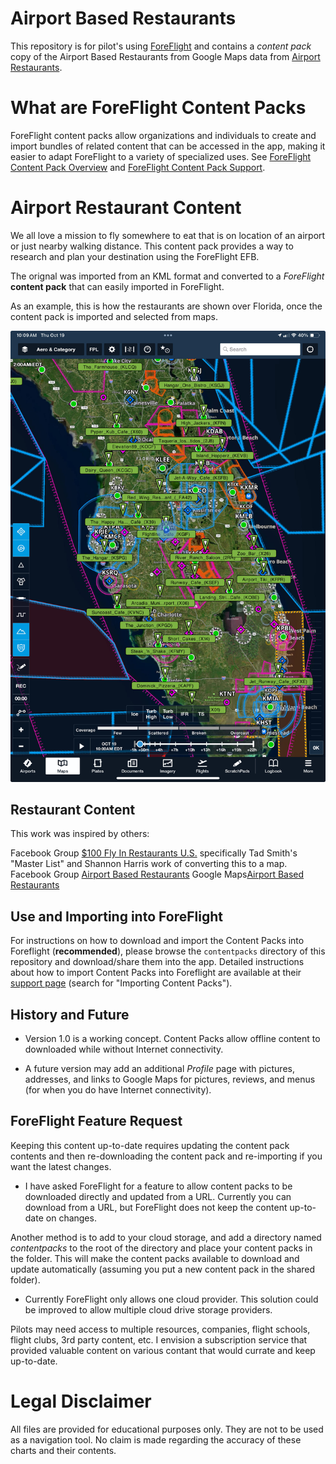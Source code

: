 # Airport Based Restaurants

This repository is for pilot's using [ForeFlight](https://www.foreflight.com/) and contains a *content pack* copy of the Airport Based Restaurants from 
Google Maps data from [Airport Restaurants](https://www.google.com/maps/d/embed?mid=1ESeubCk9sDWafBt8iQ4dzXu97tftJBQ&hl=en&ehbc=2E312F&fbclid=IwAR0pxghD-9-qjVp166ebeCYMnEOpqAXOfqoKARUX1Tr5rWK2F8bplGpDelg&ll=48.50138401582604%2C-109.82212150000001&z=4).

# What are ForeFlight Content Packs
ForeFlight content packs allow organizations and individuals to create and import bundles of related content that can be accessed in the app, making it easier to adapt ForeFlight to a variety of specialized uses.
See [ForeFlight Content Pack Overview](https://www.foreflight.com/products/foreflight-mobile/user-content/content-packs) and [ForeFlight Content Pack Support](https://foreflight.com/support/content-packs/).

# Airport Restaurant Content

We all love a mission to fly somewhere to eat that is on location of an airport or just nearby
walking distance.  This content pack provides a way to research and plan your destination using 
the ForeFlight EFB.

The orignal was imported from an KML format and converted to
 a *ForeFlight* **content pack** that can easily imported in ForeFlight.

As an example, this is how the restaurants are shown over Florida, once
the content pack is imported and selected from maps. 


<p align="center">
  <img width="600" src="docs/img/florida.jpg" />
</p>

## Restaurant Content

This work was inspired by others:

Facebook Group [$100 Fly In Restaurants U.S.](https://www.facebook.com/groups/835536180175591) specifically Tad Smith's "Master List" and Shannon Harris work of converting this to a map.
Facebook Group [Airport Based Restaurants](https://www.facebook.com/groups/724017862273138)
Google Maps[Airport Based Restaurants](https://www.google.com/maps/d/embed?mid=1ESeubCk9sDWafBt8iQ4dzXu97tftJBQ&hl=en&ehbc=2E312F&fbclid=IwAR0pxghD-9-qjVp166ebeCYMnEOpqAXOfqoKARUX1Tr5rWK2F8bplGpDelg&ll=48.50138401582604%2C-109.82212150000001&z=4)

## Use and Importing into ForeFlight 

For instructions on how to download and import the Content Packs into
Foreflight (**recommended**), please browse the `contentpacks`
directory of this repository and download/share them into the
app. Detailed instructions about how to import Content Packs into
Foreflight are available at their [support
page](https://www.foreflight.com/support/content-packs/) (search for
"Importing Content Packs").


## History and Future 

* Version 1.0 is a working concept.  Content Packs allow offline content to 
downloaded while without Internet connectivity.  

* A future version may add an additional *Profile* page with pictures, 
addresses, and links to Google Maps for pictures, reviews, and menus 
(for when you do have Internet connectivity).

## ForeFlight Feature Request

Keeping this content up-to-date requires updating the content pack contents 
and then re-downloading the content pack and re-importing if you want the 
latest changes.  

* I have asked ForeFlight for a feature to allow content packs to be downloaded
directly and updated from a URL. Currently you can download from a URL, but 
ForeFlight does not keep the content up-to-date on changes.

Another method is to add to your cloud storage, and add a directory named 
*contentpacks* to the root of the directory and place your content packs in
the folder. This will make the content packs available to download and update
automatically (assuming you put a new content pack in the shared folder).

* Currently ForeFlight only allows one cloud provider. This solution could be
improved to allow multiple cloud drive storage providers. 

Pilots may need access to multiple resources, companies, flight schools, 
flight clubs, 3rd party content, etc. I envision a subscription service that
provided valuable content on various contant that would currate and 
keep up-to-date.

 
# Legal Disclaimer

All files are provided for educational purposes only. They are not to
be used as a navigation tool. No claim is made regarding the accuracy
of these charts and their contents.


